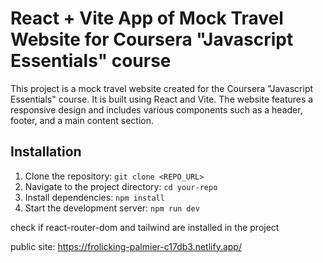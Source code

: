 # React + Vite App of Mock Travel Website for Coursera "Javascript Essentials" course

This project is a mock travel website created for the Coursera "Javascript Essentials" course. It is built using React and Vite. The website features a responsive design and includes various components such as a header, footer, and a main content section.
## Installation
1. Clone the repository: `git clone <REPO_URL>`  
2. Navigate to the project directory: `cd your-repo`  
3. Install dependencies: `npm install`  
4. Start the development server: `npm run dev`  

check if react-router-dom and tailwind are installed in the project  

public site: https://frolicking-palmier-c17db3.netlify.app/
